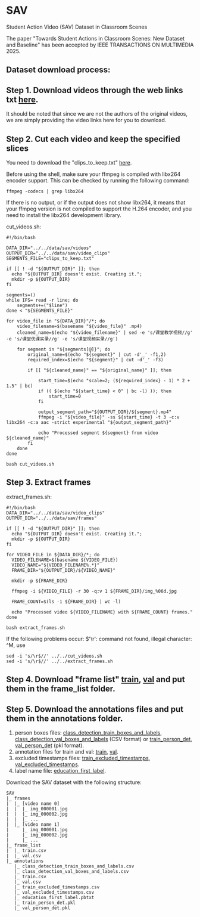 # SAV
Student Action Video (SAV) Dataset in Classroom Scenes

The paper "Towards Student Actions in Classroom Scenes: New Dataset and Baseline" has been accepted by IEEE TRANSACTIONS ON MULTIMEDIA 2025.

## Dataset download process:
## Step 1. Download videos through the web links txt [here](https://drive.google.com/file/d/1S4EONu-faoUxy8y_dIYIqM5LOfyTlGNP/view?usp=sharing).
It should be noted that since we are not the authors of the original videos, we are simply providing the video links here for you to download.

## Step 2. Cut each video and keep the specified slices

You need to download the "clips_to_keep.txt" [here](https://drive.google.com/file/d/1Z3x-farXpzLt7Q3nGSpq5sH_DzVCq-TD/view?usp=drive_link).

Before using the shell, make sure your ffmpeg is compiled with libx264 encoder support. This can be checked by running the following command:
```
ffmpeg -codecs | grep libx264
```
If there is no output, or if the output does not show libx264, it means that your ffmpeg version is not compiled to support the H.264 encoder, and you need to install the libx264 development library.

cut_videos.sh:
```
#!/bin/bash

DATA_DIR="../../data/sav/videos"
OUTPUT_DIR="../../data/sav/video_clips"
SEGMENTS_FILE="clips_to_keep.txt"

if [[ ! -d "${OUTPUT_DIR}" ]]; then
  echo "${OUTPUT_DIR} doesn't exist. Creating it.";
  mkdir -p ${OUTPUT_DIR}
fi

segments=()
while IFS= read -r line; do
    segments+=("$line")
done < "${SEGMENTS_FILE}"

for video_file in "${DATA_DIR}"/*; do
    video_filename=$(basename "${video_file}" .mp4)
    cleaned_name=$(echo "${video_filename}" | sed -e 's/课堂教学视频//g' -e 's/课堂优课实录//g' -e 's/课堂视频实录//g')

    for segment in "${segments[@]}"; do
        original_name=$(echo "${segment}" | cut -d'_' -f1,2)
        required_index=$(echo "${segment}" | cut -d'_' -f3)

        if [[ "${cleaned_name}" == "${original_name}" ]]; then

            start_time=$(echo "scale=2; (${required_index} - 1) * 2 + 1.5" | bc)
            if (( $(echo "${start_time} < 0" | bc -l) )); then
                start_time=0
            fi

            output_segment_path="${OUTPUT_DIR}/${segment}.mp4"
            ffmpeg -i "${video_file}" -ss ${start_time} -t 3 -c:v libx264 -c:a aac -strict experimental "${output_segment_path}"
            
            echo "Processed segment ${segment} from video ${cleaned_name}"
        fi
    done
done
```

```
bash cut_videos.sh
```

## Step 3. Extract frames

extract_frames.sh:
```
#!/bin/bash
DATA_DIR="../../data/sav/video_clips"
OUTPUT_DIR="../../data/sav/frames"

if [[ ! -d "${OUTPUT_DIR}" ]]; then
  echo "${OUTPUT_DIR} doesn't exist. Creating it.";
  mkdir -p ${OUTPUT_DIR}
fi

for VIDEO_FILE in ${DATA_DIR}/*; do
  VIDEO_FILENAME=$(basename ${VIDEO_FILE})
  VIDEO_NAME="${VIDEO_FILENAME%.*}"
  FRAME_DIR="${OUTPUT_DIR}/${VIDEO_NAME}"

  mkdir -p ${FRAME_DIR}

  ffmpeg -i ${VIDEO_FILE} -r 30 -q:v 1 ${FRAME_DIR}/img_%06d.jpg

  FRAME_COUNT=$(ls -1 ${FRAME_DIR} | wc -l)

  echo "Processed video ${VIDEO_FILENAME} with ${FRAME_COUNT} frames."
done
```

```
bash extract_frames.sh
```
If the following problems occur: $'\r': command not found, illegal character: ^M,
use 
```
sed -i 's/\r$//' ../../cut_videos.sh
sed -i 's/\r$//' ../../extract_frames.sh
```

## Step 4. Download "frame list" [train](https://drive.google.com/file/d/1UHlhz6p7-UMy82sy5DBdcrCCBW483fp8/view?usp=drive_link), [val](https://drive.google.com/file/d/1fx7adqC6MiKdQdB3tlGVZkLEpYokUqOS/view?usp=drive_link) and put them in the frame_list folder.

## Step 5. Download the annotations files and put them in the annotations folder.
1. person boxes files: [class_detection_train_boxes_and_labels](https://drive.google.com/file/d/1QI169QjUKZN0PcMzSnTLTQqL7VOZwNOX/view?usp=drive_link), [class_detection_val_boxes_and_labels](https://drive.google.com/file/d/1tf2Fyu1Kl_k55kxsHeLWOlYiz3DLK0MQ/view?usp=drive_link) (CSV format) or [train_person_det](https://drive.google.com/file/d/1EE0q6baN8QiMvKVbSdlHTf_KZcqGHhD7/view?usp=drive_link), [val_person_det](https://drive.google.com/file/d/1T-y1z1bZz8421gdFR6x81WtvxQy9bHRg/view?usp=drive_link) (pkl format).
2. annotation files for train and val: [train](https://drive.google.com/file/d/1rHToVI9pmAqzFdrNJ-o2P_9pzLzYIcLh/view?usp=drive_link), [val](https://drive.google.com/file/d/1lfWBtmJ98cd0xWNqyq0Ax888ZmdZ0p4L/view?usp=drive_link).
3. excluded timestamps files: [train_excluded_timestamps](https://drive.google.com/file/d/1f4OGziejZfpckjNzrzrAeFxJbt0zMEa-/view?usp=drive_link), [val_excluded_timestamps](https://drive.google.com/file/d/1JRLGNTgEKT75ItPO4SBaoLkl7VT6I0Iq/view?usp=drive_link).
4. label name file: [education_first_label](https://drive.google.com/file/d/1bRS5ia_9UUlBTRNuGvc8jBFv3lHLSseg/view?usp=drive_link).

Download the SAV dataset with the following structure:

```
SAV
|_ frames
|  |_ [video name 0]
|  |  |_ img_000001.jpg
|  |  |_ img_000002.jpg
|  |  |_ ...
|  |_ [video name 1]
|     |_ img_000001.jpg
|     |_ img_000002.jpg
|     |_ ...
|_ frame_list
|  |_ train.csv
|  |_ val.csv
|_ annotations
   |_ class_detection_train_boxes_and_labels.csv
   |_ class_detection_val_boxes_and_labels.csv
   |_ train.csv
   |_ val.csv
   |_ train_excluded_timestamps.csv
   |_ val_excluded_timestamps.csv
   |_ education_first_label.pbtxt
   |_ train_person_det.pkl
   |_ val_person_det.pkl


```

